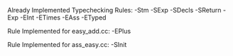 Already Implemented Typechecking Rules:
-Stm
  -SExp
  -SDecls
  -SReturn
-Exp
  -EInt
  -ETimes
  -EAss
  -ETyped

Rule Implemented for easy_add.cc:
-EPlus

Rule Implemented for ass_easy.cc:
-SInit
